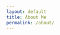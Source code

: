 ```yaml
---
layout: default
title: About Me
permalink: /about/
---
```

<html lang="en">
<head>
    <meta charset="UTF-8">
    <meta name="viewport" content="width=device-width, initial-scale=1.0">
    <title>About Me - Erkaiyu</title>
    <style>
        * {
            margin: 0;
            padding: 0;
            box-sizing: border-box;
        }

        body {
            font-family: 'Georgia', 'Times New Roman', serif;
            line-height: 1.7;
            color: #2c3e50;
            background-color: #f8f9fa;
            font-size: 16px;
        }

        .container {
            max-width: 800px;
            margin: 0 auto;
            padding: 40px 20px;
            background-color: white;
            box-shadow: 0 0 20px rgba(0, 0, 0, 0.1);
            min-height: 100vh;
        }

        .header {
            text-align: center;
            border-bottom: 3px solid #34495e;
            padding-bottom: 30px;
            margin-bottom: 40px;
        }

        .profile-image {
            width: 120px;
            height: 120px;
            border-radius: 50%;
            border: 4px solid #34495e;
            object-fit: cover;
            margin-bottom: 20px;
        }

        .profile-fallback {
            width: 120px;
            height: 120px;
            border-radius: 50%;
            background-color: #34495e;
            color: white;
            font-size: 36px;
            font-weight: bold;
            text-align: center;
            line-height: 120px;
            margin: 0 auto 20px auto;
            display: none;
        }

        h1 {
            font-size: 2.2em;
            color: #2c3e50;
            margin-bottom: 10px;
            font-weight: 700;
            letter-spacing: 0.5px;
        }

        .title {
            font-size: 1.3em;
            color: #7f8c8d;
            margin-bottom: 15px;
            font-style: italic;
        }

        .affiliation {
            font-size: 1.1em;
            color: #34495e;
            margin-bottom: 20px;
            font-weight: 600;
        }

        .bio {
            font-size: 1.05em;
            text-align: justify;
            margin-bottom: 40px;
            padding: 25px;
            background-color: #f8f9fa;
            border-left: 4px solid #34495e;
            border-radius: 0 8px 8px 0;
        }

        .section {
            margin-bottom: 40px;
        }

        .section-title {
            font-size: 1.5em;
            color: #2c3e50;
            margin-bottom: 20px;
            padding-bottom: 10px;
            border-bottom: 2px solid #ecf0f1;
            font-weight: 600;
            text-transform: uppercase;
            letter-spacing: 1px;
        }

        .experience-item {
            margin-bottom: 25px;
            padding: 20px;
            background-color: #f8f9fa;
            border-radius: 6px;
            border-left: 4px solid #34495e;
            transition: background-color 0.3s ease;
        }

        .experience-item:hover {
            background-color: #ecf0f1;
        }

        .job-title {
            font-size: 1.2em;
            font-weight: 600;
            color: #2c3e50;
            margin-bottom: 5px;
        }

        .institution {
            font-size: 1.05em;
            color: #34495e;
            font-weight: 500;
            margin-bottom: 5px;
        }

        .date-location {
            color: #7f8c8d;
            font-size: 0.95em;
            font-style: italic;
            margin-bottom: 8px;
        }

        .description {
            color: #555;
            font-size: 0.95em;
            line-height: 1.6;
        }

        .contact-section {
            background-color: #34495e;
            color: white;
            padding: 30px;
            border-radius: 8px;
            text-align: center;
            margin-top: 40px;
        }

        .contact-section h2 {
            margin-bottom: 15px;
            font-size: 1.4em;
        }

        .contact-email {
            display: inline-block;
            background-color: rgba(255, 255, 255, 0.1);
            padding: 12px 25px;
            border-radius: 4px;
            color: white;
            text-decoration: none;
            font-weight: 500;
            transition: background-color 0.3s ease;
        }

        .contact-email:hover {
            background-color: rgba(255, 255, 255, 0.2);
            text-decoration: none;
            color: white;
        }

        .research-interests {
            background-color: #f8f9fa;
            padding: 20px;
            border-radius: 6px;
            margin-bottom: 30px;
        }

        .research-interests h3 {
            color: #2c3e50;
            margin-bottom: 10px;
            font-size: 1.2em;
        }

        .research-interests ul {
            list-style-type: none;
            padding-left: 0;
        }

        .research-interests li {
            padding: 5px 0;
            color: #555;
            position: relative;
            padding-left: 20px;
        }

        .research-interests li:before {
            content: "•";
            color: #34495e;
            font-weight: bold;
            position: absolute;
            left: 0;
        }

        @media (max-width: 768px) {
            .container {
                padding: 20px 15px;
            }
            
            h1 {
                font-size: 1.8em;
            }
            
            .section-title {
                font-size: 1.3em;
            }
            
            .bio {
                padding: 20px;
            }
        }

        .publications-note {
            font-size: 0.9em;
            color: #7f8c8d;
            font-style: italic;
            margin-top: 10px;
        }
    </style>
</head>
<body>
    <div class="container">
        <div class="header">
            <img src="https://erkaiyublog.github.io/images/me.jpeg" alt="Erkai Yu" class="profile-image" onerror="this.style.display='none'; this.nextElementSibling.style.display='block';">
            <div class="profile-fallback">EY</div>
            <h1>Erkai Yu</h1>
            <div class="title">Computer Science Graduate Student</div>
            <div class="affiliation">University of Illinois Urbana-Champaign</div>
        </div>

        <div class="bio">
            <p>I am a second-year master's student in Computer Science at the University of Illinois Urbana-Champaign. My research focuses on software testing and operating system testing under the supervision of Professor <a href="https://mir.cs.illinois.edu/marinov/" target="_blank" style="color: #34495e; text-decoration: underline;">Darko Marinov</a>.</p>
        </div>

        <div class="section">
            <h2 class="section-title">Research Interests</h2>
            <div class="research-interests">
                <h3>Primary Research Areas:</h3>
                <ul>
                    <li>Software Testing and Verification</li>
                    <li>Operating System Testing</li>
                    <li>Program Analysis</li>
                    <li>System Security</li>
                </ul>
            </div>
        </div>

        <div class="section">
            <h2 class="section-title">Professional Experience</h2>
            
            <div class="experience-item">
                <div class="job-title">Research and Development Intern</div>
                <div class="institution">Momenta</div>
                <div class="date-location">February 2024 - June 2024 • Shanghai, China</div>
                <div class="description">
                    Conducted research and development in autonomous driving technology, focusing on software testing and system validation.
                </div>
            </div>
        </div>

        <div class="section">
            <h2 class="section-title">Teaching Experience</h2>
            
            <div class="experience-item">
                <div class="job-title">Teaching Assistant</div>
                <div class="institution">CS 101: Introduction to Programming for Scientists and Engineers</div>
                <div class="date-location">University of Illinois Urbana-Champaign • Fall 2024, Spring 2025, Fall 2025</div>
                <div class="description">
                    Assisted in course instruction, grading, and student support for introductory programming course.
                </div>
            </div>

            <div class="experience-item">
                <div class="job-title">Teaching Assistant</div>
                <div class="institution">ECE 220: Computer Systems and Programming</div>
                <div class="date-location">ZJUI • Spring 2024</div>
                <div class="description">
                    Provided instructional support for computer systems and programming course.
                </div>
            </div>

            <div class="experience-item">
                <div class="job-title">Teaching Assistant</div>
                <div class="institution">CS 101: Introduction to Programming for Scientists and Engineers</div>
                <div class="date-location">ZJUI • Fall 2023</div>
                <div class="description">
                    Assisted in teaching introductory programming concepts and provided student guidance.
                </div>
            </div>

            <div class="experience-item">
                <div class="job-title">Course Assistant</div>
                <div class="institution">ECE 391: Computer Systems Engineering</div>
                <div class="date-location">University of Illinois Urbana-Champaign • Spring 2023</div>
                <div class="description">
                    Supported course operations and provided technical assistance for computer systems engineering course.
                </div>
            </div>
        </div>

        <div class="section">
            <h2 class="section-title">Education</h2>
            <div class="experience-item">
                <div class="job-title">Master of Science in Computer Science</div>
                <div class="institution">University of Illinois Urbana-Champaign</div>
                <div class="date-location">2023 - Present</div>
                <div class="description">
                    Focus on software testing, operating systems, and program analysis.
                </div>
            </div>
        </div>

        <div class="contact-section">
            <h2>Contact Information</h2>
            <p style="margin-bottom: 20px; opacity: 0.9;">For research collaborations, academic discussions, or inquiries:</p>
            <a href="mailto:erkaiyu2@illinois.edu" class="contact-email">
                erkaiyu2@illinois.edu
            </a>
            <div class="publications-note">
                For a complete list of publications and research work, please visit my <a href="/" style="color: #bdc3c7; text-decoration: underline;">blog</a>.
            </div>
        </div>
    </div>
</body>
</html>